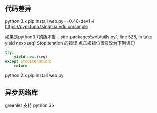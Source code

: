 ## 代码差异

python 3.x
pip install web.py==0.40-dev1 -i https://pypi.tuna.tsinghua.edu.cn/simple

如果是python3.7的版本报 
...site-packages\web\utils.py", line 526, in take 
 yield next(seq) 
StopIteration 的错误
点击报错位置修改为下列语句
```python
try:
    yield next(seq)
except StopIteration:
    return
```
python 2.x
pip install web.py

## 异步网络库
greenlet 支持 python 3.x
